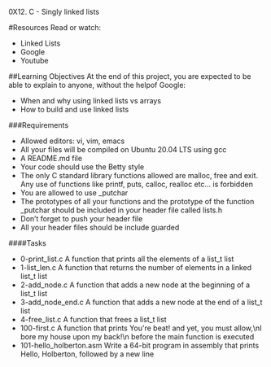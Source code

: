 0X12. C - Singly linked lists

#Resources
Read or watch:
* Linked Lists
* Google
* Youtube

##Learning Objectives
At the end of this project, you are expected to be able to explain to anyone, without the helpof Google:
* When and why using linked lists vs arrays
* How to build and use linked lists

###Requirements
* Allowed editors: vi, vim, emacs
* All your files will be compiled on Ubuntu 20.04 LTS using gcc
* A README.md file
* Your code should use the Betty style
* The only C standard library functions allowed are malloc, free and exit. Any use of functions like printf, puts, calloc, realloc etc… is forbidden
* You are allowed to use _putchar
* The prototypes of all your functions and the prototype of the function _putchar should be included in your header file called lists.h
* Don’t forget to push your header file
* All your header files should be include guarded

####Tasks
* 0-print_list.c
A function that prints all the elements of a list_t list
* 1-list_len.c
A function that returns the number of elements in a linked list_t list
* 2-add_node.c
A function that adds a new node at the beginning of a list_t list
* 3-add_node_end.c
A function that adds a new node at the end of a list_t list
* 4-free_list.c
A function that frees a list_t list
* 100-first.c
A function that prints You're beat! and yet, you must allow,\nI bore my house upon my back!\n before the main function is executed
* 101-hello_holberton.asm
Write a 64-bit program in assembly that prints Hello, Holberton, followed by a new line

